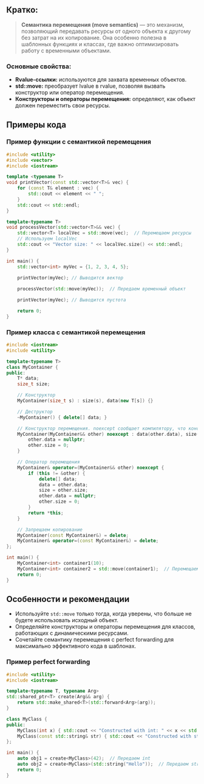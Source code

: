 ## Кратко:

>**Семантика перемещения (move semantics)** — это механизм, позволяющий передавать ресурсы от одного объекта к другому без затрат на их копирование. Она особенно полезна в шаблонных функциях и классах, где важно оптимизировать работу с временными объектами.

### Основные свойства:

- **Rvalue-ссылки:** используются для захвата временных объектов.
- **std::move:** преобразует lvalue в rvalue, позволяя вызвать конструктор или оператор перемещения.
- **Конструкторы и операторы перемещения:** определяют, как объект должен переместить свои ресурсы.

## Примеры кода

### Пример функции с семантикой перемещения

```cpp
#include <utility>
#include <vector>
#include <iostream>

template <typename T>
void printVector(const std::vector<T>& vec) {
    for (const T& element : vec) {
        std::cout << element << " ";
    }
    std::cout << std::endl;
}

template<typename T>
void processVector(std::vector<T>&& vec) {
    std::vector<T> localVec = std::move(vec);  // Перемещаем ресурсы
    // Используем localVec
    std::cout << "Vector size: " << localVec.size() << std::endl;
}

int main() {
    std::vector<int> myVec = {1, 2, 3, 4, 5};
    
    printVector(myVec); // Выводится вектор

    processVector(std::move(myVec));  // Передаем временный объект

    printVector(myVec); // Выводится пустота

    return 0;
}
```

### Пример класса с семантикой перемещения

```cpp
#include <iostream>
#include <utility>

template<typename T>
class MyContainer {
public:
    T* data;
    size_t size;

    // Конструктор
    MyContainer(size_t s) : size(s), data(new T[s]) {}

    // Деструктор
    ~MyContainer() { delete[] data; }

    // Конструктор перемещения. noexcept сообщает компилятору, что конструктор никогда не выбросит исключения
    MyContainer(MyContainer&& other) noexcept : data(other.data), size(other.size) {
        other.data = nullptr;
        other.size = 0;
    }

    // Оператор перемещения
    MyContainer& operator=(MyContainer&& other) noexcept {
        if (this != &other) {
            delete[] data;
            data = other.data;
            size = other.size;
            other.data = nullptr;
            other.size = 0;
        }
        return *this;
    }

    // Запрещаем копирование
    MyContainer(const MyContainer&) = delete;
    MyContainer& operator=(const MyContainer&) = delete;
};

int main() {
    MyContainer<int> container1(10);
    MyContainer<int> container2 = std::move(container1);  // Перемещаем ресурсы
    return 0;
}
```

## Особенности и рекомендации

- Используйте `std::move` только тогда, когда уверены, что больше не будете использовать исходный объект.
- Определяйте конструкторы и операторы перемещения для классов, работающих с динамическими ресурсами.
- Сочетайте семантику перемещения с perfect forwarding для максимально эффективного кода в шаблонах.

### Пример perfect forwarding

```cpp
#include <utility>
#include <iostream>

template<typename T, typename Arg>
std::shared_ptr<T> create(Arg&& arg) {
    return std::make_shared<T>(std::forward<Arg>(arg));
}

class MyClass {
public:
    MyClass(int x) { std::cout << "Constructed with int: " << x << std::endl; }
    MyClass(const std::string& str) { std::cout << "Constructed with string: " << str << std::endl; }
};

int main() {
    auto obj1 = create<MyClass>(42);  // Передаем int
    auto obj2 = create<MyClass>(std::string("Hello"));  // Передаем string
    return 0;
}
```

